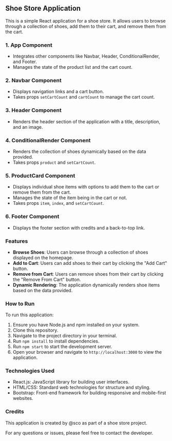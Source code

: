 Shoe Store Application
----------------------

This is a simple React application for a shoe store. It allows users to browse through a collection of shoes, add them to their cart, and remove them from the cart.

### 1\. App Component

*   Integrates other components like Navbar, Header, ConditionalRender, and Footer.
*   Manages the state of the product list and the cart count.

### 2\. Navbar Component

*   Displays navigation links and a cart button.
*   Takes props `setCartCount` and `cartCount` to manage the cart count.

### 3\. Header Component

*   Renders the header section of the application with a title, description, and an image.

### 4\. ConditionalRender Component

*   Renders the collection of shoes dynamically based on the data provided.
*   Takes props `product` and `setCartCount`.

### 5\. ProductCard Component

*   Displays individual shoe items with options to add them to the cart or remove them from the cart.
*   Manages the state of the item being in the cart or not.
*   Takes props `item`, `index`, and `setCartCount`.

### 6\. Footer Component

*   Displays the footer section with credits and a back-to-top link.

    

### Features

*   **Browse Shoes**: Users can browse through a collection of shoes displayed on the homepage.
*   **Add to Cart**: Users can add shoes to their cart by clicking the "Add Cart" button.
*   **Remove from Cart**: Users can remove shoes from their cart by clicking the "Remove From Cart" button.
*   **Dynamic Rendering**: The application dynamically renders shoe items based on the data provided.

### How to Run

To run this application:

1.  Ensure you have Node.js and npm installed on your system.
2.  Clone this repository.
3.  Navigate to the project directory in your terminal.
4.  Run `npm install` to install dependencies.
5.  Run `npm start` to start the development server.
6.  Open your browser and navigate to `http://localhost:3000` to view the application.

### Technologies Used

*   React.js: JavaScript library for building user interfaces.
*   HTML/CSS: Standard web technologies for structure and styling.
*   Bootstrap: Front-end framework for building responsive and mobile-first websites.

### Credits

This application is created by @sco as part of a shoe store project.

For any questions or issues, please feel free to contact the developer.

